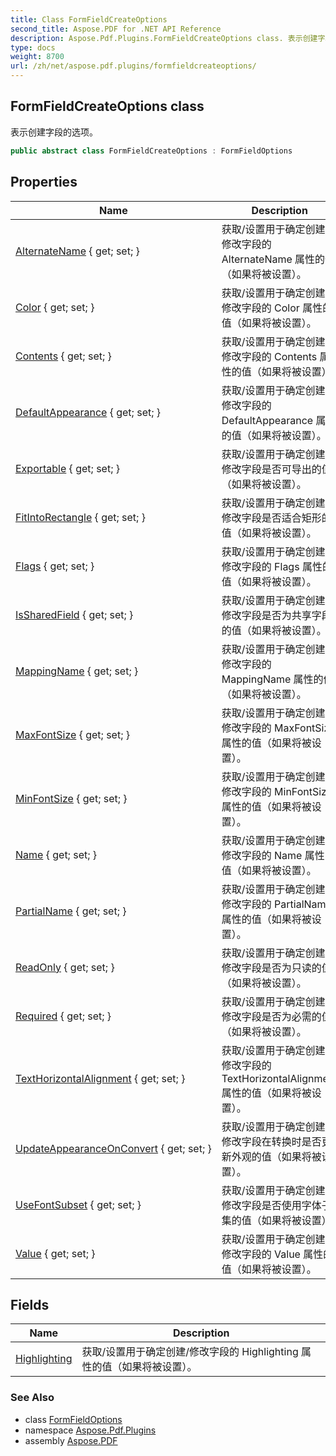 ```yaml
---
title: Class FormFieldCreateOptions
second_title: Aspose.PDF for .NET API Reference
description: Aspose.Pdf.Plugins.FormFieldCreateOptions class. 表示创建字段的选项
type: docs
weight: 8700
url: /zh/net/aspose.pdf.plugins/formfieldcreateoptions/
---
```

## FormFieldCreateOptions class

表示创建字段的选项。

```csharp
public abstract class FormFieldCreateOptions : FormFieldOptions
```

## Properties

| Name | Description |
| --- | --- |
| [AlternateName](../../aspose.pdf.plugins/formfieldoptions/alternatename/) { get; set; } | 获取/设置用于确定创建/修改字段的 AlternateName 属性的值（如果将被设置）。 |
| [Color](../../aspose.pdf.plugins/formfieldoptions/color/) { get; set; } | 获取/设置用于确定创建/修改字段的 Color 属性的值（如果将被设置）。 |
| [Contents](../../aspose.pdf.plugins/formfieldoptions/contents/) { get; set; } | 获取/设置用于确定创建/修改字段的 Contents 属性的值（如果将被设置）。 |
| [DefaultAppearance](../../aspose.pdf.plugins/formfieldoptions/defaultappearance/) { get; set; } | 获取/设置用于确定创建/修改字段的 DefaultAppearance 属性的值（如果将被设置）。 |
| [Exportable](../../aspose.pdf.plugins/formfieldoptions/exportable/) { get; set; } | 获取/设置用于确定创建/修改字段是否可导出的值（如果将被设置）。 |
| [FitIntoRectangle](../../aspose.pdf.plugins/formfieldoptions/fitintorectangle/) { get; set; } | 获取/设置用于确定创建/修改字段是否适合矩形的值（如果将被设置）。 |
| [Flags](../../aspose.pdf.plugins/formfieldoptions/flags/) { get; set; } | 获取/设置用于确定创建/修改字段的 Flags 属性的值（如果将被设置）。 |
| [IsSharedField](../../aspose.pdf.plugins/formfieldoptions/issharedfield/) { get; set; } | 获取/设置用于确定创建/修改字段是否为共享字段的值（如果将被设置）。 |
| [MappingName](../../aspose.pdf.plugins/formfieldoptions/mappingname/) { get; set; } | 获取/设置用于确定创建/修改字段的 MappingName 属性的值（如果将被设置）。 |
| [MaxFontSize](../../aspose.pdf.plugins/formfieldoptions/maxfontsize/) { get; set; } | 获取/设置用于确定创建/修改字段的 MaxFontSize 属性的值（如果将被设置）。 |
| [MinFontSize](../../aspose.pdf.plugins/formfieldoptions/minfontsize/) { get; set; } | 获取/设置用于确定创建/修改字段的 MinFontSize 属性的值（如果将被设置）。 |
| [Name](../../aspose.pdf.plugins/formfieldoptions/name/) { get; set; } | 获取/设置用于确定创建/修改字段的 Name 属性的值（如果将被设置）。 |
| [PartialName](../../aspose.pdf.plugins/formfieldoptions/partialname/) { get; set; } | 获取/设置用于确定创建/修改字段的 PartialName 属性的值（如果将被设置）。 |
| [ReadOnly](../../aspose.pdf.plugins/formfieldoptions/readonly/) { get; set; } | 获取/设置用于确定创建/修改字段是否为只读的值（如果将被设置）。 |
| [Required](../../aspose.pdf.plugins/formfieldoptions/required/) { get; set; } | 获取/设置用于确定创建/修改字段是否为必需的值（如果将被设置）。 |
| [TextHorizontalAlignment](../../aspose.pdf.plugins/formfieldoptions/texthorizontalalignment/) { get; set; } | 获取/设置用于确定创建/修改字段的 TextHorizontalAlignment 属性的值（如果将被设置）。 |
| [UpdateAppearanceOnConvert](../../aspose.pdf.plugins/formfieldoptions/updateappearanceonconvert/) { get; set; } | 获取/设置用于确定创建/修改字段在转换时是否更新外观的值（如果将被设置）。 |
| [UseFontSubset](../../aspose.pdf.plugins/formfieldoptions/usefontsubset/) { get; set; } | 获取/设置用于确定创建/修改字段是否使用字体子集的值（如果将被设置）。 |
| [Value](../../aspose.pdf.plugins/formfieldoptions/value/) { get; set; } | 获取/设置用于确定创建/修改字段的 Value 属性的值（如果将被设置）。 |

## Fields

| Name | Description |
| --- | --- |
| [Highlighting](../../aspose.pdf.plugins/formfieldoptions/highlighting/) | 获取/设置用于确定创建/修改字段的 Highlighting 属性的值（如果将被设置）。 |

### See Also

* class [FormFieldOptions](../formfieldoptions/)
* namespace [Aspose.Pdf.Plugins](../../aspose.pdf.plugins/)
* assembly [Aspose.PDF](../../)